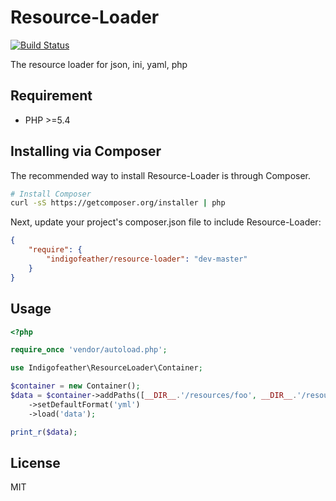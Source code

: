 # Resource-Loader

[![Build Status](https://travis-ci.org/indigofeather/resource-loader.svg)](https://travis-ci.org/indigofeather/resource-loader)

The resource loader for json, ini, yaml, php

## Requirement

 - PHP >=5.4

## Installing via Composer

The recommended way to install Resource-Loader is through Composer.

```bash
# Install Composer
curl -sS https://getcomposer.org/installer | php
```

Next, update your project's composer.json file to include Resource-Loader:

```json
{
    "require": {
        "indigofeather/resource-loader": "dev-master"
    }
}
```

## Usage

```php
<?php

require_once 'vendor/autoload.php';

use Indigofeather\ResourceLoader\Container;

$container = new Container();
$data = $container->addPaths([__DIR__.'/resources/foo', __DIR__.'/resources/bar'])
    ->setDefaultFormat('yml')
    ->load('data');

print_r($data);
```

## License

MIT